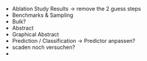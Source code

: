 - Ablation Study Results -> remove the 2 guess steps
- Benchmarks & Sampling 
- Bulk?
- Abstract 
- Graphical Abstract
- Prediction / Classification -> Predictor anpassen?
- scaden noch versuchen?
- 